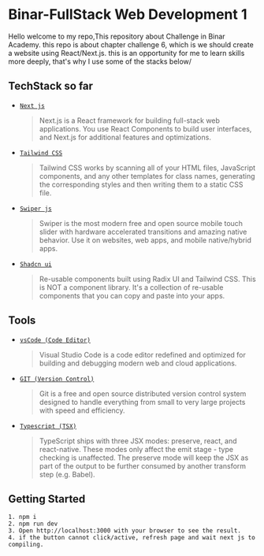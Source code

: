 # Binar-FullStack Web Development 1

Hello welcome to my repo,This repository about Challenge in Binar Academy. this repo is about chapter challenge 6, which is we should create a website using React/Next.js. this is an opportunity for me to learn skills more deeply, that's why I use some of the stacks below/

## TechStack so far

- [`Next js`](https://nextjs.org/)

  > Next.js is a React framework for building full-stack web applications. You use React Components to build user interfaces, and Next.js for additional features and optimizations.

- [`Tailwind CSS`](https://tailwindcss.com/)

  > Tailwind CSS works by scanning all of your HTML files, JavaScript components, and any other templates for class names, generating the corresponding styles and then writing them to a static CSS file.

- [`Swiper js`](https://swiperjs.com/)

  > Swiper is the most modern free and open source mobile touch slider with hardware accelerated transitions and amazing native behavior. Use it on websites, web apps, and mobile native/hybrid apps.

- [`Shadcn ui`](https://ui.shadcn.com/)

  > Re-usable components built using Radix UI and Tailwind CSS. This is NOT a component library. It's a collection of re-usable components that you can copy and paste into your apps.

## Tools

- [`vsCode (Code Editor)`](https://code.visualstudio.com/)

  > Visual Studio Code is a code editor redefined and optimized for building and debugging modern web and cloud applications.

- [`GIT (Version Control)`](https://git-scm.com/)

  > Git is a free and open source distributed version control system designed to handle everything from small to very large projects with speed and efficiency.

- [`Typescript (TSX)`](https://www.typescriptlang.org/docs/handbook/jsx.html)

  > TypeScript ships with three JSX modes: preserve, react, and react-native. These modes only affect the emit stage - type checking is unaffected. The preserve mode will keep the JSX as part of the output to be further consumed by another transform step (e.g. Babel).

## Getting Started

```
1. npm i
2. npm run dev
3. Open http://localhost:3000 with your browser to see the result.
4. if the button cannot click/active, refresh page and wait next js to compiling.
```
